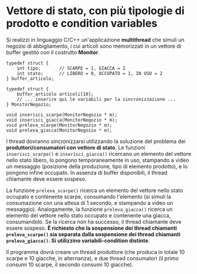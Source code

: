 Vettore di stato, con più tipologie di prodotto e condition variables
=====================================================================

Si realizzi in linguaggio C/C++ un'applicazione **multithread** che
simuli un negozio di abbigliamento, i cui articoli sono memorizzati in
un vettore di buffer gestito con il costrutto **Monitor**.


    typedef struct {
        int tipo;       // SCARPE = 1, GIACCA = 2
        int stato;      // LIBERO = 0, OCCUPATO = 1, IN USO = 2
    } buffer_articolo;

    typedef struct {
        buffer_articolo articoli[10];
        // ... inserire qui le variabili per la sincronizzazione ...
    } MonitorNegozio;

    void inserisci_scarpe(MonitorNegozio * m);
    void inserisci_giacca(MonitorNegozio * m);
    void preleva_scarpe(MonitorNegozio * m);
    void preleva_giacca(MonitorNegozio * m);

I thread dovranno sincronizzarsi utilizzando la soluzione del problema
dei **produttori/consumatori con vettore di stato**. Le funzioni
`inserisci_scarpe()` e `inserisci_giacca()` ricercano un elemento del
vettore nello stato libero, lo pongono temporaneamente in uso, stampando
a video un messaggio (posizione della produzione, tipo di elemento
prodotto), e lo pongono infine occupato. In assenza di buffer
disponibili, il thread chiamante deve essere sospeso.

La funzione `preleva_scarpe()` ricerca un elemento del vettore nello
stato occupato e contenente scarpe, consumando l'elemento (si simuli la
consumazione con una attesa di 1 secondo, e stampando a video un
messaggio). Analogamente, la funzione `preleva_giacca()` ricerca un
elemento del vettore nello stato occupato e contenente una giacca,
consumandolo. Se la ricerca non ha successo, il thread chiamante deve
essere sospeso. **È richiesto che la sospensione dei thread chiamanti
`preleva_scarpe()` sia separata dalla sospensione dei thread chiamanti
`preleva_giacca()`. Si utilizzino variabili-condition distinte**.

Il programma dovrà creare un thread produttore (che produca in totale 10
scarpe e 10 giacche, in alternanza), e due thread consumatori (il primo
consumi 10 scarpe, il secondo consumi 10 giacche).
